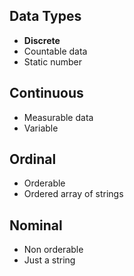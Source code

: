 ## Data Types
- **Discrete**
- Countable data
- Static number
## Continuous
- Measurable data
- Variable
## Ordinal
- Orderable
- Ordered array of strings
## Nominal
- Non orderable
- Just a string